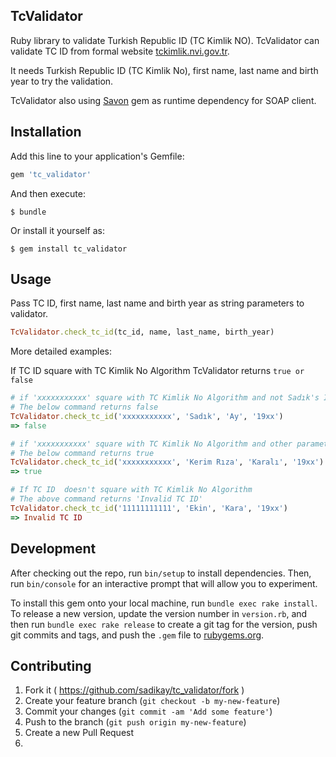 ## TcValidator

Ruby library to validate Turkish Republic ID (TC Kimlik NO).
TcValidator can validate TC ID from formal website [tckimlik.nvi.gov.tr](https://tckimlik.nvi.gov.tr).

It needs Turkish Republic ID (TC Kimlik No), first name, last name and birth year to try the validation.

TcValidator also using [Savon](https://github.com/savonrb/savon) gem as runtime dependency
for SOAP client.

## Installation

Add this line to your application's Gemfile:

```ruby
gem 'tc_validator'
```

And then execute:

    $ bundle

Or install it yourself as:

    $ gem install tc_validator

## Usage
Pass TC ID, first name, last name and birth year as string parameters to validator.
```ruby
TcValidator.check_tc_id(tc_id, name, last_name, birth_year)
```
More detailed examples:

If TC ID square with TC Kimlik No Algorithm TcValidator returns ``` true or false ```
```ruby
# if 'xxxxxxxxxxx' square with TC Kimlik No Algorithm and not Sadık's ID
# The below command returns false
TcValidator.check_tc_id('xxxxxxxxxxx', 'Sadık', 'Ay', '19xx')
=> false
```

```ruby
# if 'xxxxxxxxxxx' square with TC Kimlik No Algorithm and other parameters square with Faruk's infos
# The below command returns true
TcValidator.check_tc_id('xxxxxxxxxxx', 'Kerim Rıza', 'Karalı', '19xx')
=> true
```

```ruby
# If TC ID  doesn't square with TC Kimlik No Algorithm
# The above command returns 'Invalid TC ID'
TcValidator.check_tc_id('11111111111', 'Ekin', 'Kara', '19xx')
=> Invalid TC ID
```

## Development

After checking out the repo, run `bin/setup` to install dependencies. Then, run `bin/console` for an interactive prompt
that will allow you to experiment.

To install this gem onto your local machine, run `bundle exec rake install`. To release a new version, update the
version number in `version.rb`, and then run `bundle exec rake release` to create a git tag for the version, push git
commits and tags, and push the `.gem` file to [rubygems.org](https://rubygems.org).

## Contributing

1. Fork it ( https://github.com/sadikay/tc_validator/fork )
2. Create your feature branch (`git checkout -b my-new-feature`)
3. Commit your changes (`git commit -am 'Add some feature'`)
4. Push to the branch (`git push origin my-new-feature`)
5. Create a new Pull Request
6.
